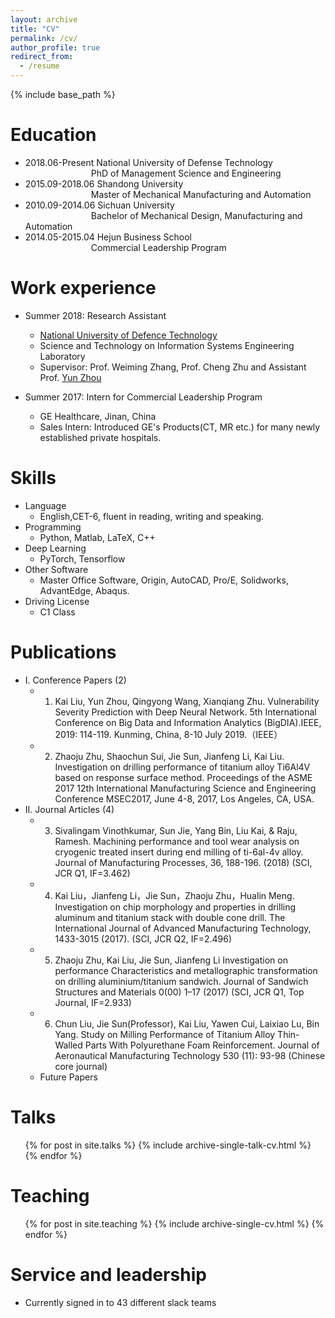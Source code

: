 ```yaml
---
layout: archive
title: "CV"
permalink: /cv/
author_profile: true
redirect_from:
  - /resume
---
```


{% include base_path %}

Education
======
* 2018.06-Present National University of Defense Technology
<br/>&emsp;&emsp;&emsp;&emsp;&emsp;&emsp;&emsp;&ensp;PhD of Management Science and Engineering
* 2015.09-2018.06 Shandong University
<br/>&emsp;&emsp;&emsp;&emsp;&emsp;&emsp;&emsp;&ensp;Master of Mechanical Manufacturing and Automation
* 2010.09-2014.06 Sichuan University
<br/>&emsp;&emsp;&emsp;&emsp;&emsp;&emsp;&emsp;&ensp;Bachelor of Mechanical Design, Manufacturing and Automation
* 2014.05-2015.04 Hejun Business School
<br/>&emsp;&emsp;&emsp;&emsp;&emsp;&emsp;&emsp;&ensp;Commercial Leadership Program

Work experience
======
* Summer 2018: Research Assistant
  * [National University of Defence Technology](https://english.nudt.edu.cn/)
  * Science and Technology on Information Systems Engineering Laboratory
  * Supervisor: Prof. Weiming Zhang, Prof. Cheng Zhu and Assistant Prof. [Yun Zhou](https://yzhou.github.io/#opennewwindow)

* Summer 2017: Intern for Commercial Leadership Program
  * GE Healthcare, Jinan, China
  * Sales Intern: Introduced GE's Products(CT, MR etc.) for many newly established private hospitals.
  
Skills
======
* Language
  * English,CET-6, fluent in reading, writing and speaking.
* Programming
  * Python, Matlab, LaTeX, C++
* Deep Learning
  * PyTorch, Tensorflow
* Other Software
  * Master Office Software, Origin, AutoCAD, Pro/E, Solidworks, AdvantEdge, Abaqus.
* Driving License
  * C1 Class
<!--  <ul>{% for post in site.publications %} -->
<!--    {% include archive-single-cv.html %} -->
<!--  {% endfor %}</ul> -->
Publications
======
* I. Conference Papers (2)
  * 1. Kai Liu, Yun Zhou, Qingyong Wang, Xianqiang Zhu. Vulnerability Severity Prediction with Deep Neural Network. 5th International Conference on Big Data and Information Analytics (BigDIA).IEEE, 2019: 114-119. Kunming, China, 8-10 July 2019.（IEEE）
  * 2. Zhaoju Zhu, Shaochun Sui, Jie Sun, Jianfeng Li, Kai Liu. Investigation on drilling performance of titanium alloy Ti6Al4V based on response surface method. Proceedings of the ASME 2017 12th International Manufacturing Science and Engineering Conference MSEC2017, June 4-8, 2017, Los Angeles, CA, USA.
* II. Journal Articles (4)
  * 3. Sivalingam Vinothkumar, Sun Jie, Yang Bin, Liu Kai, & Raju, Ramesh. Machining performance and tool wear analysis on cryogenic treated insert during end milling of ti-6al-4v alloy. Journal of Manufacturing Processes, 36, 188-196. (2018) (SCI, JCR Q1, IF=3.462)
  * 4. Kai Liu，Jianfeng Li，Jie Sun，Zhaoju Zhu，Hualin Meng. Investigation on chip morphology and properties in drilling aluminum and titanium stack with double cone drill. The International Journal of Advanced Manufacturing Technology, 1433-3015 (2017). (SCI, JCR Q2, IF=2.496)
  * 5. Zhaoju Zhu, Kai Liu, Jie Sun, Jianfeng Li Investigation on performance Characteristics and metallographic transformation on drilling aluminium/titanium sandwich. Journal of Sandwich Structures and Materials 0(00) 1–17 (2017) (SCI, JCR Q1, Top Journal, IF=2.933)
  * 6. Chun Liu, Jie Sun(Professor), Kai Liu, Yawen Cui, Laixiao Lu, Bin Yang. Study on Milling Performance of Titanium Alloy Thin-Walled Parts With Polyurethane Foam Reinforcement. Journal of Aeronautical Manufacturing Technology 530 (11): 93-98 (Chinese core journal)
  * Future Papers
  
Talks
======
  <ul>{% for post in site.talks %}
    {% include archive-single-talk-cv.html %}
  {% endfor %}</ul>
  
Teaching
======
  <ul>{% for post in site.teaching %}
    {% include archive-single-cv.html %}
  {% endfor %}</ul>
  
Service and leadership
======
* Currently signed in to 43 different slack teams
